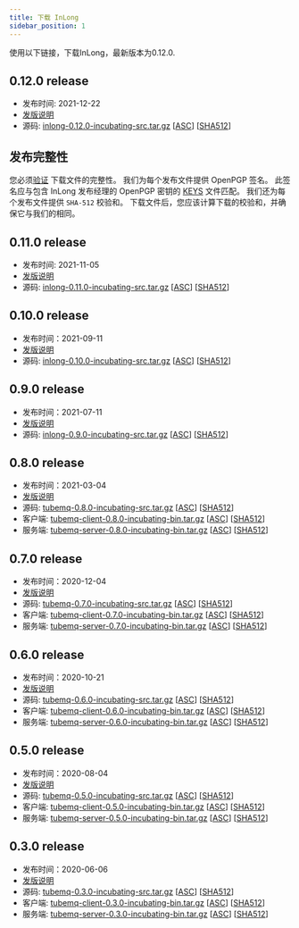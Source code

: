 ```yaml
---
title: 下载 InLong
sidebar_position: 1
---
```


使用以下链接，下载InLong，最新版本为0.12.0. 

## 0.12.0 release
- 发布时间: 2021-12-22
- [发版说明](release-0.12.0.md)
- 源码: [inlong-0.12.0-incubating-src.tar.gz](http://www.apache.org/dyn/closer.lua/incubator/inlong/0.12.0-incubating/apache-inlong-0.12.0-incubating-src.tar.gz)          [[ASC](https://downloads.apache.org/incubator/inlong/0.12.0-incubating/apache-inlong-0.12.0-incubating-src.tar.gz.asc)]        [[SHA512](https://downloads.apache.org/incubator/inlong/0.12.0-incubating/apache-inlong-0.12.0-incubating-src.tar.gz.sha512)]

## 发布完整性
您必须[验证](https://www.apache.org/info/verification.html) 下载文件的完整性。 我们为每个发布文件提供 OpenPGP 签名。 此签名应与包含 InLong 发布经理的 OpenPGP 密钥的 [KEYS](https://downloads.apache.org/incubator/inlong/KEYS) 文件匹配。 我们还为每个发布文件提供 <code>SHA-512</code> 校验和。 下载文件后，您应该计算下载的校验和，并确保它与我们的相同。

## 0.11.0 release
- 发布时间: 2021-11-05
- [发版说明](release-0.11.0.md)
- 源码: [inlong-0.11.0-incubating-src.tar.gz](https://archive.apache.org/dist/incubator/inlong/0.11.0-incubating/apache-inlong-0.11.0-incubating-src.tar.gz)          [[ASC](https://archive.apache.org/dist/incubator/inlong/0.11.0-incubating/apache-inlong-0.11.0-incubating-src.tar.gz.asc)]        [[SHA512](https://archive.apache.org/dist/incubator/inlong/0.11.0-incubating/apache-inlong-0.11.0-incubating-src.tar.gz.sha512)]

## 0.10.0 release
- 发布时间：2021-09-11
- [发版说明](release-0.10.0.md)
- 源码: [inlong-0.10.0-incubating-src.tar.gz](https://archive.apache.org/dist/incubator/inlong/0.10.0-incubating/apache-inlong-0.10.0-incubating-src.tar.gz)              [[ASC](https://archive.apache.org/dist/incubator/inlong/0.10.0-incubating/apache-inlong-0.10.0-incubating-src.tar.gz.asc)]        [[SHA512](https://archive.apache.org/dist/incubator/inlong/0.10.0-incubating/apache-inlong-0.10.0-incubating-src.tar.gz.sha512)]


## 0.9.0 release
 - 发布时间：2021-07-11
 - [发版说明](release-0.9.0.md)
 - 源码: [inlong-0.9.0-incubating-src.tar.gz](https://archive.apache.org/dist/incubator/inlong/0.9.0-incubating/apache-inlong-0.9.0-incubating-src.tar.gz)              [[ASC](https://archive.apache.org/dist/incubator/inlong/0.9.0-incubating/apache-inlong-0.9.0-incubating-src.tar.gz.asc)]        [[SHA512](https://archive.apache.org/dist/incubator/inlong/0.9.0-incubating/apache-inlong-0.9.0-incubating-src.tar.gz.sha512)]

## 0.8.0 release
 - 发布时间：2021-03-04
 - [发版说明](release-0.8.0.md)
 - 源码: [tubemq-0.8.0-incubating-src.tar.gz](https://archive.apache.org/dist/incubator/tubemq/0.8.0-incubating/apache-tubemq-0.8.0-incubating-src.tar.gz)              [[ASC](https://archive.apache.org/dist/incubator/tubemq/0.8.0-incubating/apache-tubemq-0.8.0-incubating-src.tar.gz.asc)]        [[SHA512](https://archive.apache.org/dist/incubator/tubemq/0.8.0-incubating/apache-tubemq-0.8.0-incubating-src.tar.gz.sha512)]
 - 客户端: [tubemq-client-0.8.0-incubating-bin.tar.gz](https://archive.apache.org/dist/incubator/tubemq/0.8.0-incubating/apache-tubemq-client-0.8.0-incubating-bin.tar.gz)       [[ASC](https://archive.apache.org/dist/incubator/tubemq/0.8.0-incubating/apache-tubemq-client-0.8.0-incubating-bin.tar.gz.asc)] [[SHA512](https://archive.apache.org/dist/incubator/tubemq/0.8.0-incubating/apache-tubemq-client-0.8.0-incubating-bin.tar.gz.sha512)]
 - 服务端: [tubemq-server-0.8.0-incubating-bin.tar.gz](https://archive.apache.org/dist/incubator/tubemq/0.8.0-incubating/apache-tubemq-server-0.8.0-incubating-bin.tar.gz)       [[ASC](https://archive.apache.org/dist/incubator/tubemq/0.8.0-incubating/apache-tubemq-server-0.8.0-incubating-bin.tar.gz.asc)] [[SHA512](https://archive.apache.org/dist/incubator/tubemq/0.8.0-incubating/apache-tubemq-server-0.8.0-incubating-bin.tar.gz.sha512)]
 
## 0.7.0 release
 - 发布时间：2020-12-04
 - [发版说明](release-0.7.0.md)
 - 源码: [tubemq-0.7.0-incubating-src.tar.gz](https://archive.apache.org/dist/incubator/tubemq/0.7.0-incubating/apache-tubemq-0.7.0-incubating-src.tar.gz)             [[ASC](https://archive.apache.org/dist/incubator/tubemq/0.7.0-incubating/apache-tubemq-0.7.0-incubating-src.tar.gz.asc)]        [[SHA512](https://archive.apache.org/dist/incubator/tubemq/0.7.0-incubating/apache-tubemq-0.7.0-incubating-src.tar.gz.sha512)]
 - 客户端: [tubemq-client-0.7.0-incubating-bin.tar.gz](https://archive.apache.org/dist/incubator/tubemq/0.7.0-incubating/apache-tubemq-client-0.7.0-incubating-bin.tar.gz)       [[ASC](https://archive.apache.org/dist/incubator/tubemq/0.7.0-incubating/apache-tubemq-client-0.7.0-incubating-bin.tar.gz.asc)] [[SHA512](https://archive.apache.org/dist/incubator/tubemq/0.7.0-incubating/apache-tubemq-client-0.7.0-incubating-bin.tar.gz.sha512)]
 - 服务端: [tubemq-server-0.7.0-incubating-bin.tar.gz](https://archive.apache.org/dist/incubator/tubemq/0.7.0-incubating/apache-tubemq-server-0.7.0-incubating-bin.tar.gz)       [[ASC](https://archive.apache.org/dist/incubator/tubemq/0.7.0-incubating/apache-tubemq-server-0.7.0-incubating-bin.tar.gz.asc)] [[SHA512](https://archive.apache.org/dist/incubator/tubemq/0.7.0-incubating/apache-tubemq-server-0.7.0-incubating-bin.tar.gz.sha512)]
 
## 0.6.0 release
 - 发布时间：2020-10-21
 - [发版说明](release-0.6.0.md)
 - 源码: [tubemq-0.6.0-incubating-src.tar.gz](https://archive.apache.org/dist/incubator/tubemq/0.6.0-incubating/apache-tubemq-0.6.0-incubating-src.tar.gz)             [[ASC](https://archive.apache.org/dist/incubator/tubemq/0.6.0-incubating/apache-tubemq-0.6.0-incubating-src.tar.gz.asc)]        [[SHA512](https://archive.apache.org/dist/incubator/tubemq/0.6.0-incubating/apache-tubemq-0.6.0-incubating-src.tar.gz.sha512)]
 - 客户端: [tubemq-client-0.6.0-incubating-bin.tar.gz](https://archive.apache.org/dist/incubator/tubemq/0.6.0-incubating/apache-tubemq-client-0.6.0-incubating-bin.tar.gz)       [[ASC](https://archive.apache.org/dist/incubator/tubemq/0.6.0-incubating/apache-tubemq-client-0.6.0-incubating-bin.tar.gz.asc)] [[SHA512](https://archive.apache.org/dist/incubator/tubemq/0.6.0-incubating/apache-tubemq-client-0.6.0-incubating-bin.tar.gz.sha512)]
 - 服务端: [tubemq-server-0.6.0-incubating-bin.tar.gz](https://archive.apache.org/dist/incubator/tubemq/0.6.0-incubating/apache-tubemq-server-0.6.0-incubating-bin.tar.gz)       [[ASC](https://archive.apache.org/dist/incubator/tubemq/0.6.0-incubating/apache-tubemq-server-0.6.0-incubating-bin.tar.gz.asc)] [[SHA512](https://archive.apache.org/dist/incubator/tubemq/0.6.0-incubating/apache-tubemq-server-0.6.0-incubating-bin.tar.gz.sha512)]
 
## 0.5.0 release
 - 发布时间：2020-08-04
 - [发版说明](release-0.5.0.md)
 - 源码: [tubemq-0.5.0-incubating-src.tar.gz](https://archive.apache.org/dist/incubator/tubemq/0.5.0-incubating/apache-tubemq-0.5.0-incubating-src.tar.gz)              [[ASC](https://archive.apache.org/dist/incubator/tubemq/0.5.0-incubating/apache-tubemq-0.5.0-incubating-src.tar.gz.asc)]        [[SHA512](https://archive.apache.org/dist/incubator/tubemq/0.5.0-incubating/apache-tubemq-0.5.0-incubating-src.tar.gz.sha512)]
 - 客户端: [tubemq-client-0.5.0-incubating-bin.tar.gz](https://archive.apache.org/dist/incubator/tubemq/0.5.0-incubating/apache-tubemq-client-0.5.0-incubating-bin.tar.gz)       [[ASC](https://archive.apache.org/dist/incubator/tubemq/0.5.0-incubating/apache-tubemq-client-0.5.0-incubating-bin.tar.gz.asc)] [[SHA512](https://archive.apache.org/dist/incubator/tubemq/0.5.0-incubating/apache-tubemq-client-0.5.0-incubating-bin.tar.gz.sha512)]
 - 服务端: [tubemq-server-0.5.0-incubating-bin.tar.gz](https://archive.apache.org/dist/incubator/tubemq/0.5.0-incubating/apache-tubemq-server-0.5.0-incubating-bin.tar.gz)       [[ASC](https://archive.apache.org/dist/incubator/tubemq/0.5.0-incubating/apache-tubemq-server-0.5.0-incubating-bin.tar.gz.asc)] [[SHA512](https://archive.apache.org/dist/incubator/tubemq/0.5.0-incubating/apache-tubemq-server-0.5.0-incubating-bin.tar.gz.sha512)]

## 0.3.0 release
 - 发布时间：2020-06-06
 - [发版说明](release-0.3.0.md)
 - 源码: [tubemq-0.3.0-incubating-src.tar.gz](https://archive.apache.org/dist/incubator/tubemq/0.3.0-incubating/apache-tubemq-0.3.0-incubating-src.tar.gz)              [[ASC](https://archive.apache.org/dist/incubator/tubemq/0.3.0-incubating/apache-tubemq-0.3.0-incubating-src.tar.gz.asc)]        [[SHA512](https://archive.apache.org/dist/incubator/tubemq/0.3.0-incubating/apache-tubemq-0.3.0-incubating-src.tar.gz.sha512)]
 - 客户端: [tubemq-client-0.3.0-incubating-bin.tar.gz](https://archive.apache.org/dist/incubator/tubemq/0.3.0-incubating/apache-tubemq-client-0.3.0-incubating-bin.tar.gz)       [[ASC](https://archive.apache.org/dist/incubator/tubemq/0.3.0-incubating/apache-tubemq-client-0.3.0-incubating-bin.tar.gz.asc)] [[SHA512](https://archive.apache.org/dist/incubator/tubemq/0.3.0-incubating/apache-tubemq-client-0.3.0-incubating-bin.tar.gz.sha512)]
 - 服务端: [tubemq-server-0.3.0-incubating-bin.tar.gz](https://archive.apache.org/dist/incubator/tubemq/0.3.0-incubating/apache-tubemq-server-0.3.0-incubating-bin.tar.gz)       [[ASC](https://archive.apache.org/dist/incubator/tubemq/0.3.0-incubating/apache-tubemq-server-0.3.0-incubating-bin.tar.gz.asc)] [[SHA512](https://archive.apache.org/dist/incubator/tubemq/0.3.0-incubating/apache-tubemq-server-0.3.0-incubating-bin.tar.gz.sha512)]
